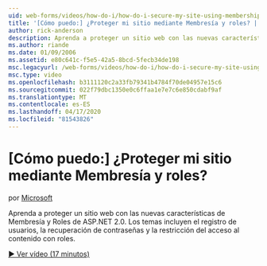 ```yaml
---
uid: web-forms/videos/how-do-i/how-do-i-secure-my-site-using-membership-and-roles
title: '[Cómo puedo:] ¿Proteger mi sitio mediante Membresía y roles? | Microsoft Docs'
author: rick-anderson
description: Aprenda a proteger un sitio web con las nuevas características de Membresía y Roles de ASP.NET 2.0. Los temas incluyen registro de usuarios, recuperación de contraseñas y...
ms.author: riande
ms.date: 01/09/2006
ms.assetid: e80c641c-f5e5-42a5-8bcd-5fecb34de198
msc.legacyurl: /web-forms/videos/how-do-i/how-do-i-secure-my-site-using-membership-and-roles
msc.type: video
ms.openlocfilehash: b3111120c2a33fb79341b4784f70de04957e15c6
ms.sourcegitcommit: 022f79dbc1350e0c6ffaa1e7e7c6e850cdabf9af
ms.translationtype: MT
ms.contentlocale: es-ES
ms.lasthandoff: 04/17/2020
ms.locfileid: "81543826"
---
```

# <a name="how-do-i-secure-my-site-using-membership-and-roles"></a>[Cómo puedo:] ¿Proteger mi sitio mediante Membresía y roles?

por [Microsoft](https://github.com/microsoft)

Aprenda a proteger un sitio web con las nuevas características de Membresía y Roles de ASP.NET 2.0. Los temas incluyen el registro de usuarios, la recuperación de contraseñas y la restricción del acceso al contenido con roles.

[&#9654; Ver vídeo (17 minutos)](https://channel9.msdn.com/Blogs/ASP-NET-Site-Videos/how-do-i-secure-my-site-using-membership-and-roles)
